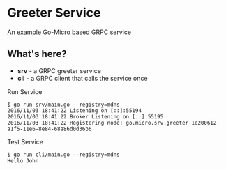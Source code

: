 # Greeter Service

An example Go-Micro based GRPC service

## What's here?

- **srv** - a GRPC greeter service
- **cli** - a GRPC client that calls the service once

Run Service
```
$ go run srv/main.go --registry=mdns
2016/11/03 18:41:22 Listening on [::]:55194
2016/11/03 18:41:22 Broker Listening on [::]:55195
2016/11/03 18:41:22 Registering node: go.micro.srv.greeter-1e200612-a1f5-11e6-8e84-68a86d0d36b6
```

Test Service
```
$ go run cli/main.go --registry=mdns
Hello John
```

